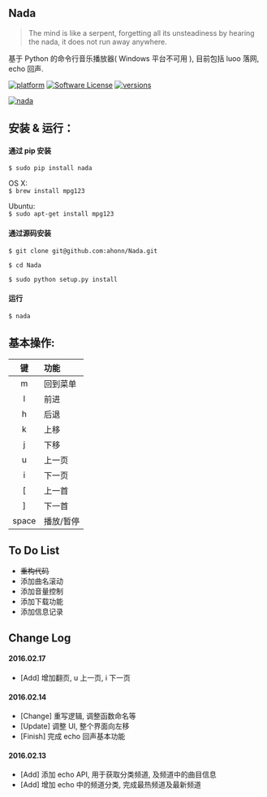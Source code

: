 ## Nada

> The mind is like a serpent, forgetting all its unsteadiness by hearing the nada, it does not run away anywhere.

基于 Python 的命令行音乐播放器( Windows 平台不可用 ), 目前包括 luoo 落网, echo 回声.

[![platform](https://img.shields.io/badge/python-2.7-blue.svg)]()
[![Software License](https://img.shields.io/packagist/l/doctrine/orm.svg)](https://github.com/ahonn/Nada/blob/master/LICENSE)
[![versions](https://img.shields.io/badge/pypi-v0.1.2-blue.svg)](https://pypi.python.org/pypi/nada)

[![nada](http://7xqvel.com1.z0.glb.clouddn.com/2.pic_hd.jpg?imageView/3/w/600/q/100)](https://pypi.python.org/pypi/nada)

## 安装 & 运行：
#### 通过 pip 安装
`$ sudo pip install nada`

OS X:  
`$ brew install mpg123`

Ubuntu:  
`$ sudo apt-get install mpg123`

#### 通过源码安装
`$ git clone git@github.com:ahonn/Nada.git`

`$ cd Nada`

`$ sudo python setup.py install`

#### 运行
`$ nada`

## 基本操作:

  键  | 功能
:----:|:-------
  m   | 回到菜单
  l   | 前进
  h   | 后退
  k   | 上移
  j   | 下移
  u   | 上一页
  i   | 下一页
  [   | 上一首
  ]   | 下一首
space | 播放/暂停

## To Do List
- ~~重构代码~~
- 添加曲名滚动
- 添加音量控制
- 添加下载功能
- 添加信息记录

## Change Log

#### 2016.02.17
- [Add] 增加翻页, u 上一页, i 下一页

#### 2016.02.14
- [Change] 重写逻辑, 调整函数命名等
- [Update] 调整 UI, 整个界面向左移  
- [Finish] 完成 echo 回声基本功能

#### 2016.02.13
- [Add] 添加 echo API, 用于获取分类频道, 及频道中的曲目信息
- [Add] 增加 echo 中的频道分类, 完成最热频道及最新频道
